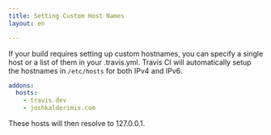 ```yaml
---
title: Setting Custom Host Names
layout: en

---
```


If your build requires setting up custom hostnames, you can specify a single host or a
list of them in your .travis.yml. Travis CI will automatically setup the
hostnames in `/etc/hosts` for both IPv4 and IPv6.

```yaml
addons:
  hosts:
    - travis.dev
    - joshkalderimis.com
```

These hosts will then resolve to 127.0.0.1.
